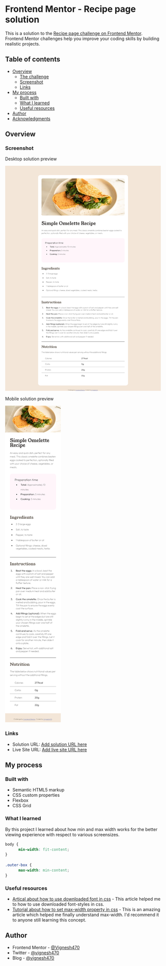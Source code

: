 # Frontend Mentor - Recipe page solution

This is a solution to the [Recipe page challenge on Frontend Mentor](https://www.frontendmentor.io/challenges/recipe-page-KiTsR8QQKm). Frontend Mentor challenges help you improve your coding skills by building realistic projects. 

## Table of contents

- [Overview](#overview)
  - [The challenge](#the-challenge)
  - [Screenshot](#screenshot)
  - [Links](#links)
- [My process](#my-process)
  - [Built with](#built-with)
  - [What I learned](#what-i-learned)
  - [Useful resources](#useful-resources)
- [Author](#author)
- [Acknowledgments](#acknowledgments)

## Overview

### Screenshot

Desktop solution preview 

![](./design/Frontend%20Mentor%20Recipe%20page%20-%20solution%20for%20desktop.png)

Mobile solution preview

![](./design/Frontend%20Mentor%20Recipe%20page%20-%20solution%20for%20mobile.png)

### Links

- Solution URL: [Add solution URL here](https://www.frontendmentor.io/solutions/i-used-css-flexbox-grid-and-media-queries-methods-in-this-challenge-PeGWCKT90M)
- Live Site URL: [Add live site URL here](https://vignesh470.github.io/Recipe-page/)

## My process

### Built with

- Semantic HTML5 markup
- CSS custom properties
- Flexbox
- CSS Grid

### What I learned
By this project I learned about how min and max width works for the better viewing experience with respect to various screensizes.

```css
body {
      min-width: fit-content;
}

.outer-box {
      max-width: min-content;
}
```

### Useful resources

- [Artical about how to use downloaded font in css](https://stackoverflow.com/questions/53038964/how-to-use-downloaded-font-in-css) - This article helped me to how to use downloaded font-styles in css.
- [Tutorial about how to set max-width property in css](https://www.w3schools.com/cssref/pr_dim_max-width.php) - This is an amazing article which helped me finally understand max-width. I'd recommend it to anyone still learning this concept.

## Author

- Frontend Mentor - [@Vignesh470](https://www.frontendmentor.io/profile/Vignesh470)
- Twitter - [@vignesh470](https://www.twitter.com/vignesh470)
- Blog - [@vignesh470](https://dev.to/vignesh470)


